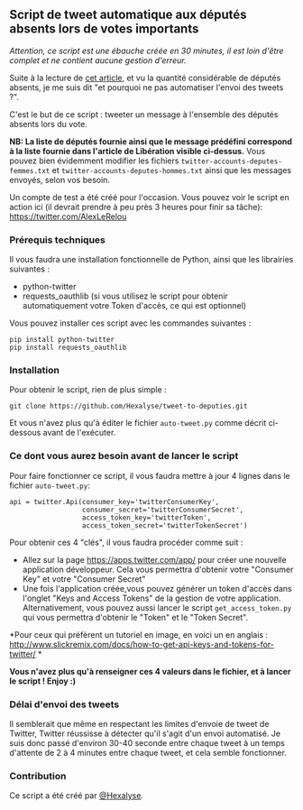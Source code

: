 ## Script de tweet automatique aux députés absents lors de votes importants

*Attention, ce script est une ébauche créée en 30 minutes, il est loin d'être complet et ne contient aucune gestion d'erreur.*

Suite à la lecture de [cet article](http://www.liberation.fr/france/2016/02/09/etat-d-urgence-demandez-a-votre-depute-pourquoi-il-n-a-pas-vote-lundi_1432146), et vu la quantité considérable de députés absents, je me suis dit "et pourquoi ne pas automatiser l'envoi des tweets ?".

C'est le but de ce script : tweeter un message à l'ensemble des députés absents lors du vote.

**NB: La liste de députés fournie ainsi que le message prédéfini correspond à la liste fournie dans l'article de Libération visible ci-dessus.** Vous pouvez bien évidemment modifier les fichiers `twitter-accounts-deputes-femmes.txt` et `twitter-accounts-deputes-hommes.txt` ainsi que les messages envoyés, selon vos besoin.

Un compte de test a été créé pour l'occasion. Vous pouvez voir le script en action ici (il devrait prendre à peu près 3 heures pour finir sa tâche): https://twitter.com/AlexLeRelou

### Prérequis techniques

Il vous faudra une installation fonctionnelle de Python, ainsi que les librairies suivantes :
* python-twitter
* requests_oauthlib (si vous utilisez le script pour obtenir automatiquement votre Token d'accès, ce qui est optionnel)

Vous pouvez installer ces script avec les commandes suivantes :

    pip install python-twitter
    pip install requests_oauthlib

### Installation

Pour obtenir le script, rien de plus simple :
    
    git clone https://github.com/Hexalyse/tweet-to-deputies.git
    
Et vous n'avez plus qu'à éditer le fichier `auto-tweet.py` comme décrit ci-dessous avant de l'exécuter.

### Ce dont vous aurez besoin avant de lancer le script

Pour faire fonctionner ce script, il vous faudra mettre à jour 4 lignes dans le fichier `auto-tweet.py`:

    api = twitter.Api(consumer_key='twitterConsumerKey',
                      consumer_secret='twitterConsumerSecret',
                      access_token_key='twitterToken',
                      access_token_secret='twitterTokenSecret')
                      
Pour obtenir ces 4 "clés", il vous faudra procéder comme suit :
* Allez sur la page https://apps.twitter.com/app/ pour créer une nouvelle application développeur. Cela vous permettra d'obtenir votre "Consumer Key" et votre "Consumer Secret"
* Une fois l'application créée,vous pouvez générer un token d'accès dans l'onglet "Keys and Access Tokens" de la gestion de votre application. Alternativement, vous pouvez aussi lancer le script `get_access_token.py` qui vous permettra d'obtenir le "Token" et le "Token Secret".

*Pour ceux qui préfèrent un tutoriel en image, en voici un en anglais : http://www.slickremix.com/docs/how-to-get-api-keys-and-tokens-for-twitter/ *

**Vous n'avez plus qu'à renseigner ces 4 valeurs dans le fichier, et à lancer le script ! Enjoy :)**

### Délai d'envoi des tweets

Il semblerait que même en respectant les limites d'envoie de tweet de Twitter, Twitter réussisse à détecter qu'il s'agit d'un envoi automatisé.
Je suis donc passé d'environ 30-40 seconde entre chaque tweet à un temps d'attente de 2 à 4 minutes entre chaque tweet, et cela semble fonctionner.

### Contribution
Ce script a été créé par [@Hexalyse](https://github.com/Hexalyse/).